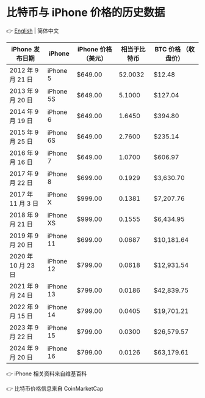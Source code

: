 # 比特币与 iPhone 价格的历史数据

👉 [English](README.md) | 简体中文

| iPhone 发布日期     | iPhone    | iPhone 价格 （美元） | 相当于比特币 | BTC 价格 （收盘价） |
| ------------------- | --------- | -------------------- | ------------ | ------------------- |
| 2012 年 9 月 21 日  | iPhone 5  | $649.00              | 52.0032      | $12.48              |
| 2013 年 9 月 20 日  | iPhone 5S | $649.00              | 5.1000       | $127.04             |
| 2014 年 9 月 19 日  | iPhone 6  | $649.00              | 1.6450       | $394.80             |
| 2015 年 9 月 25 日  | iPhone 6S | $649.00              | 2.7600       | $235.14             |
| 2016 年 9 月 16 日  | iPhone 7  | $649.00              | 1.0700       | $606.97             |
| 2017 年 9 月 22 日  | iPhone 8  | $699.00              | 0.1929       | $3,630.70           |
| 2017 年 11 月 3 日  | iPhone X  | $999.00              | 0.1381       | $7,207.76           |
| 2018 年 9 月 21 日  | iPhone XS | $999.00              | 0.1555       | $6,434.95           |
| 2019 年 9 月 20 日  | iPhone 11 | $699.00              | 0.0687       | $10,181.64          |
| 2020 年 10 月 23 日 | iPhone 12 | $799.00              | 0.0618       | $12,931.54          |
| 2021 年 9 月 24 日  | iPhone 13 | $799.00              | 0.0186       | $42,839.75          |
| 2022 年 9 月 15 日  | iPhone 14 | $799.00              | 0.0405       | $19,701.21          |
| 2023 年 9 月 22 日  | iPhone 15 | $799.00              | 0.0300       | $26,579.57          |
| 2024 年 9 月 20 日  | iPhone 16 | $799.00              | 0.0126       | $63,179.61          |

👉 iPhone 相关资料来自维基百科

👉 比特币价格信息来自 CoinMarketCap
